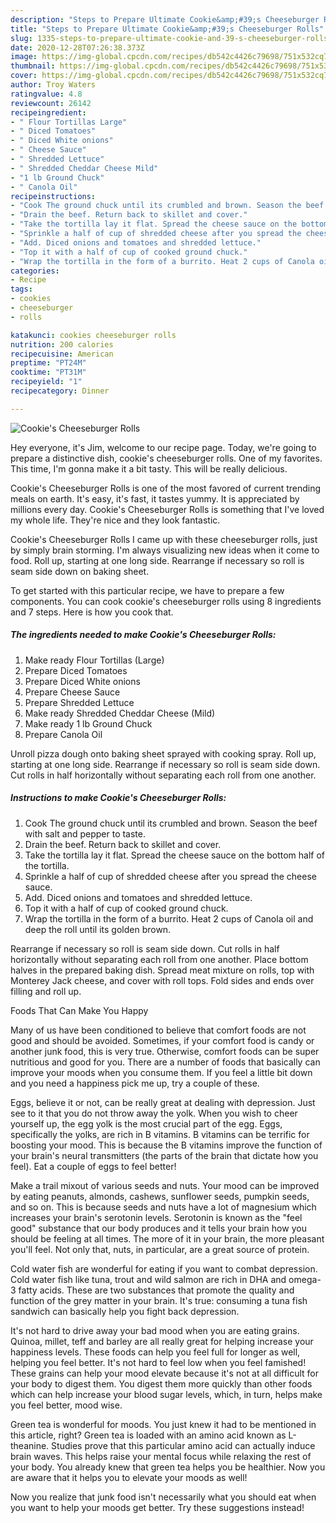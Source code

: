 ```yaml
---
description: "Steps to Prepare Ultimate Cookie&amp;#39;s Cheeseburger Rolls"
title: "Steps to Prepare Ultimate Cookie&amp;#39;s Cheeseburger Rolls"
slug: 1335-steps-to-prepare-ultimate-cookie-and-39-s-cheeseburger-rolls
date: 2020-12-28T07:26:38.373Z
image: https://img-global.cpcdn.com/recipes/db542c4426c79698/751x532cq70/cookies-cheeseburger-rolls-recipe-main-photo.jpg
thumbnail: https://img-global.cpcdn.com/recipes/db542c4426c79698/751x532cq70/cookies-cheeseburger-rolls-recipe-main-photo.jpg
cover: https://img-global.cpcdn.com/recipes/db542c4426c79698/751x532cq70/cookies-cheeseburger-rolls-recipe-main-photo.jpg
author: Troy Waters
ratingvalue: 4.8
reviewcount: 26142
recipeingredient:
- " Flour Tortillas Large"
- " Diced Tomatoes"
- " Diced White onions"
- " Cheese Sauce"
- " Shredded Lettuce"
- " Shredded Cheddar Cheese Mild"
- "1 lb Ground Chuck"
- " Canola Oil"
recipeinstructions:
- "Cook The ground chuck until its crumbled and brown. Season the beef with salt and pepper to taste."
- "Drain the beef. Return back to skillet and cover."
- "Take the tortilla lay it flat. Spread the cheese sauce on the bottom half of the tortilla."
- "Sprinkle a half of cup of shredded cheese after you spread the cheese sauce."
- "Add. Diced onions and tomatoes and shredded lettuce."
- "Top it with a half of cup of cooked ground chuck."
- "Wrap the tortilla in the form of a burrito. Heat 2 cups of Canola oil and deep the roll until its golden brown."
categories:
- Recipe
tags:
- cookies
- cheeseburger
- rolls

katakunci: cookies cheeseburger rolls 
nutrition: 200 calories
recipecuisine: American
preptime: "PT24M"
cooktime: "PT31M"
recipeyield: "1"
recipecategory: Dinner

---
```



![Cookie&#39;s Cheeseburger Rolls](https://img-global.cpcdn.com/recipes/db542c4426c79698/751x532cq70/cookies-cheeseburger-rolls-recipe-main-photo.jpg)

Hey everyone, it's Jim, welcome to our recipe page. Today, we're going to prepare a distinctive dish, cookie&#39;s cheeseburger rolls. One of my favorites. This time, I'm gonna make it a bit tasty. This will be really delicious.

Cookie&#39;s Cheeseburger Rolls is one of the most favored of current trending meals on earth. It's easy, it's fast, it tastes yummy. It is appreciated by millions every day. Cookie&#39;s Cheeseburger Rolls is something that I've loved my whole life. They're nice and they look fantastic.

Cookie&#39;s Cheeseburger Rolls I came up with these cheeseburger rolls, just by simply brain storming. I&#39;m always visualizing new ideas when it come to food. Roll up, starting at one long side. Rearrange if necessary so roll is seam side down on baking sheet.


To get started with this particular recipe, we have to prepare a few components. You can cook cookie&#39;s cheeseburger rolls using 8 ingredients and 7 steps. Here is how you cook that.

<!--inarticleads1-->

##### The ingredients needed to make Cookie&#39;s Cheeseburger Rolls:

1. Make ready  Flour Tortillas (Large)
1. Prepare  Diced Tomatoes
1. Prepare  Diced White onions
1. Prepare  Cheese Sauce
1. Prepare  Shredded Lettuce
1. Make ready  Shredded Cheddar Cheese (Mild)
1. Make ready 1 lb Ground Chuck
1. Prepare  Canola Oil


Unroll pizza dough onto baking sheet sprayed with cooking spray. Roll up, starting at one long side. Rearrange if necessary so roll is seam side down. Cut rolls in half horizontally without separating each roll from one another. 

<!--inarticleads2-->

##### Instructions to make Cookie&#39;s Cheeseburger Rolls:

1. Cook The ground chuck until its crumbled and brown. Season the beef with salt and pepper to taste.
1. Drain the beef. Return back to skillet and cover.
1. Take the tortilla lay it flat. Spread the cheese sauce on the bottom half of the tortilla.
1. Sprinkle a half of cup of shredded cheese after you spread the cheese sauce.
1. Add. Diced onions and tomatoes and shredded lettuce.
1. Top it with a half of cup of cooked ground chuck.
1. Wrap the tortilla in the form of a burrito. Heat 2 cups of Canola oil and deep the roll until its golden brown.


Rearrange if necessary so roll is seam side down. Cut rolls in half horizontally without separating each roll from one another. Place bottom halves in the prepared baking dish. Spread meat mixture on rolls, top with Monterey Jack cheese, and cover with roll tops. Fold sides and ends over filling and roll up. 

Foods That Can Make You Happy


Many of us have been conditioned to believe that comfort foods are not good and should be avoided. Sometimes, if your comfort food is candy or another junk food, this is very true. Otherwise, comfort foods can be super nutritious and good for you. There are a number of foods that basically can improve your moods when you consume them. If you feel a little bit down and you need a happiness pick me up, try a couple of these.

Eggs, believe it or not, can be really great at dealing with depression. Just see to it that you do not throw away the yolk. When you wish to cheer yourself up, the egg yolk is the most crucial part of the egg. Eggs, specifically the yolks, are rich in B vitamins. B vitamins can be terrific for boosting your mood. This is because the B vitamins improve the function of your brain's neural transmitters (the parts of the brain that dictate how you feel). Eat a couple of eggs to feel better!

Make a trail mixout of various seeds and nuts. Your mood can be improved by eating peanuts, almonds, cashews, sunflower seeds, pumpkin seeds, and so on. This is because seeds and nuts have a lot of magnesium which increases your brain's serotonin levels. Serotonin is known as the "feel good" substance that our body produces and it tells your brain how you should be feeling at all times. The more of it in your brain, the more pleasant you'll feel. Not only that, nuts, in particular, are a great source of protein.

Cold water fish are wonderful for eating if you want to combat depression. Cold water fish like tuna, trout and wild salmon are rich in DHA and omega-3 fatty acids. These are two substances that promote the quality and function of the grey matter in your brain. It's true: consuming a tuna fish sandwich can basically help you fight back depression. 

It's not hard to drive away your bad mood when you are eating grains. Quinoa, millet, teff and barley are all really great for helping increase your happiness levels. These foods can help you feel full for longer as well, helping you feel better. It's not hard to feel low when you feel famished! These grains can help your mood elevate because it's not at all difficult for your body to digest them. You digest them more quickly than other foods which can help increase your blood sugar levels, which, in turn, helps make you feel better, mood wise.

Green tea is wonderful for moods. You just knew it had to be mentioned in this article, right? Green tea is loaded with an amino acid known as L-theanine. Studies prove that this particular amino acid can actually induce brain waves. This helps raise your mental focus while relaxing the rest of your body. You already knew that green tea helps you be healthier. Now you are aware that it helps you to elevate your moods as well!

Now you realize that junk food isn't necessarily what you should eat when you want to help your moods get better. Try  these suggestions  instead!

